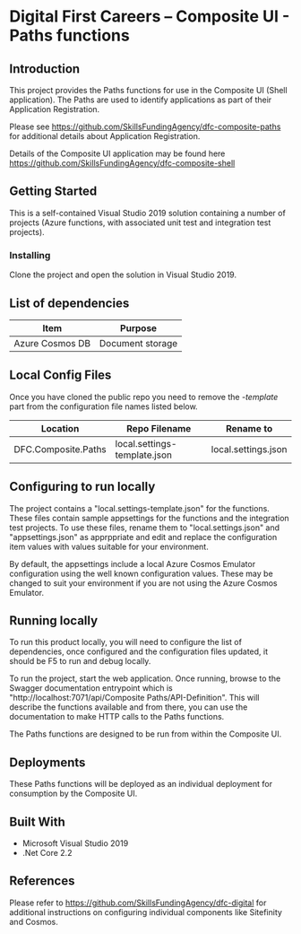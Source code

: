 # Digital First Careers – Composite UI - Paths functions

## Introduction

This project provides the Paths functions for use in the Composite UI (Shell application). The Paths are used to identify applications as part of their Application Registration.

Please see https://github.com/SkillsFundingAgency/dfc-composite-paths for additional details about Application Registration.

Details of the Composite UI application may be found here https://github.com/SkillsFundingAgency/dfc-composite-shell

## Getting Started

This is a self-contained Visual Studio 2019 solution containing a number of projects (Azure functions, with associated unit test and integration test projects).

### Installing

Clone the project and open the solution in Visual Studio 2019.

## List of dependencies

|Item	|Purpose|
|-------|-------|
|Azure Cosmos DB | Document storage |

## Local Config Files

Once you have cloned the public repo you need to remove the <i>-template</i> part from the configuration file names listed below.

| Location | Repo Filename | Rename to |
|-------|-------|-------|
| DFC.Composite.Paths | local.settings-template.json | local.settings.json |

## Configuring to run locally

The project contains a "local.settings-template.json" for the functions. These files contain sample appsettings for the functions and the integration test projects. To use these files, rename them to "local.settings.json" and "appsettings.json" as apprppriate and edit and replace the configuration item values with values suitable for your environment.

By default, the appsettings include a local Azure Cosmos Emulator configuration using the well known configuration values. These may be changed to suit your environment if you are not using the Azure Cosmos Emulator. 

## Running locally

To run this product locally, you will need to configure the list of dependencies, once configured and the configuration files updated, it should be F5 to run and debug locally.

To run the project, start the web application. Once running, browse to the Swagger documentation entrypoint which is  "http://localhost:7071/api/Composite Paths/API-Definition". This will describe the functions available and from there, you can use the documentation to make HTTP calls to the Paths functions.

The Paths functions are designed to be run from within the Composite UI.

## Deployments

These Paths functions will be deployed as an individual deployment for consumption by the Composite UI.

## Built With

* Microsoft Visual Studio 2019
* .Net Core 2.2

## References

Please refer to https://github.com/SkillsFundingAgency/dfc-digital for additional instructions on configuring individual components like Sitefinity and Cosmos.
